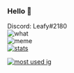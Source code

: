 ### Hello 👋
Discord: Leafy#2180 <br>
![what](https://github-readme-stats.vercel.app/api/wakatime?username=234asdfvb&theme=radical) <br>
![meme](https://komarev.com/ghpvc/?username=iiLeafy&style=flat-square&color=blueviolet) <br>
[![stats](https://github-readme-stats.vercel.app/api?username=iiLeafy&show_icons=true&theme=highcontrast)](https://github.com/anuraghazra/github-readme-stats) <br>

[![most used ig](https://github-readme-stats.vercel.app/api/top-langs/?username=iiLeafy&layout=compact&theme=highcontrast&show_icons=true)](https://www.youtube.com/watch?v=dQw4w9WgXcQ)
<br>
